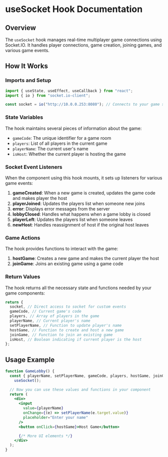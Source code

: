 [comment]: # "To open preview in VS Code press `ctrl+shift+v`"

# useSocket Hook Documentation

## Overview

The `useSocket` hook manages real-time multiplayer game connections using Socket.IO. It handles player connections, game creation, joining games, and various game events.

## How It Works

### Imports and Setup

```javascript
import { useState, useEffect, useCallback } from "react";
import { io } from "socket.io-client";

const socket = io("http://10.0.0.253:8080"); // Connects to your game server
```

### State Variables

The hook maintains several pieces of information about the game:

- `gameCode`: The unique identifier for a game room
- `players`: List of all players in the current game
- `playerName`: The current user's name
- `isHost`: Whether the current player is hosting the game

### Socket Event Listeners

When the component using this hook mounts, it sets up listeners for various game events:

1. **gameCreated**: When a new game is created, updates the game code and makes player the host
2. **playerJoined**: Updates the players list when someone new joins
3. **error**: Displays error messages from the server
4. **lobbyClosed**: Handles what happens when a game lobby is closed
5. **playerLeft**: Updates the players list when someone leaves
6. **newHost**: Handles reassignment of host if the original host leaves

### Game Actions

The hook provides functions to interact with the game:

1. **hostGame**: Creates a new game and makes the current player the host
2. **joinGame**: Joins an existing game using a game code

### Return Values

The hook returns all the necessary state and functions needed by your game components:

```javascript
return {
  socket, // Direct access to socket for custom events
  gameCode, // Current game's code
  players, // Array of players in the game
  playerName, // Current player's name
  setPlayerName, // Function to update player's name
  hostGame, // Function to create and host a new game
  joinGame, // Function to join an existing game
  isHost, // Boolean indicating if current player is the host
};
```

## Usage Example

```jsx
function GameLobby() {
  const { playerName, setPlayerName, gameCode, players, hostGame, joinGame } =
    useSocket();

  // Now you can use these values and functions in your component
  return (
    <div>
      <input
        value={playerName}
        onChange={(e) => setPlayerName(e.target.value)}
        placeholder="Enter your name"
      />
      <button onClick={hostGame}>Host Game</button>

      {/* More UI elements */}
    </div>
  );
}
```
